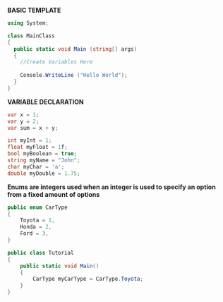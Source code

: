 **BASIC TEMPLATE**
```cs
using System;

class MainClass 
{
  public static void Main (string[] args) 
  {
    //Create Variables Here
    
    Console.WriteLine ("Hello World");
  }
}
```

**VARIABLE DECLARATION**
```cs
var x = 1;
var y = 2;
var sum = x + y;

int myInt = 1;
float myFloat = 1f;
bool myBoolean = true;
string myName = "John";
char myChar = 'a';
double myDouble = 1.75;
```

**Enums are integers used when an integer is used to specify an option from a fixed amount of options**
```cs
public enum CarType
{
    Toyota = 1,
    Honda = 2,
    Ford = 3,
}

public class Tutorial
{
    public static void Main()
    {
        CarType myCarType = CarType.Toyota;
    }
}
```
